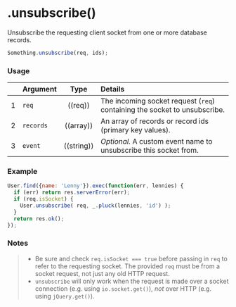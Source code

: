 # .unsubscribe()

Unsubscribe the requesting client socket from one or more database records.

```js
Something.unsubscribe(req, ids);
```

### Usage

|   | Argument   | Type         | Details |
|---|:-----------|:------------:|:--------|
| 1 | `req`      | ((req))      | The incoming socket request (`req`) containing the socket to unsubscribe.
| 2 | `records`  | ((array))    | An array of records or record ids (primary key values).
| 3 | `event`    | ((string))   | _Optional._ A custom event name to unsubscribe this socket from.



### Example

```javascript
User.find({name: 'Lenny'}).exec(function(err, lennies) {
  if (err) return res.serverError(err);
  if (req.isSocket) {
    User.unsubscribe( req, _.pluck(lennies, 'id') );
  }
  return res.ok();
});
```


### Notes
> + Be sure and check `req.isSocket === true` before passing in `req` to refer to the requesting socket.  The provided `req` must be from a socket request, not just any old HTTP request.
> + `unsubscribe` will only work when the request is made over a socket connection (e.g. using `io.socket.get()`), *not* over HTTP (e.g. using `jQuery.get()`).


<docmeta name="displayName" value=".unsubscribe()">
<docmeta name="pageType" value="method">
